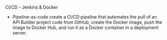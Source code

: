 
CI/CD - Jenkins & Docker 
* Pipeline-as-code
create a CI/CD pipeline that automates the pull of an API Builder project code from GitHub, 
create the Docker image, push the image to Docker Hub, 
and run it as a Docker container in a deployment server.
